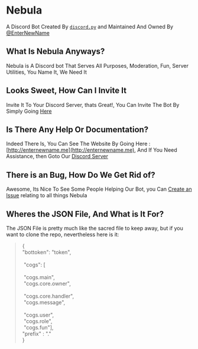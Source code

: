 # Nebula

A Discord Bot Created By [`discord.py`](https://discordpy.readthedocs.io/en/rewrite/api.html) and Maintained And Owned By [@EnterNewName](https://github.com/EnterNewName)

## What Is Nebula Anyways?

Nebula is A Discord bot That Serves All Purposes, Moderation, Fun, Server Utilities, You Name It, We Need It

## Looks Sweet, How Can I Invite It

Invite It To Your Discord Server, thats Great!, You Can Invite The Bot By Simply Going [Here](https://discordapp.com/oauth2/authorize?client_id=487164011683774464&permissions=8&scope=bot)

## Is There Any Help Or Documentation?

Indeed There Is, You Can See The Website By Going Here : [http://enternewname.me](http://enternewname.me), And If You Need Assistance, then Goto Our [Discord Server](https://discord.gg/tpHG7NC)

## There is an Bug, How Do We Get Rid of?

Awesome, Its Nice To See Some People Helping Our Bot, you Can [Create an Issue](https://github.com/EnterNewName/Nebula/issues/new) relating to all things Nebula

## Wheres the JSON File, And What is It For?

The JSON File is pretty much like the sacred file to keep away, but if you want to clone the repo, nevertheless here is it:

>&nbsp;{	
>&nbsp;"bottoken": "token",<br />	
>&nbsp;&nbsp;"cogs": [<br />	
>&nbsp;&nbsp;"cogs.main",<br />	
>&nbsp;&nbsp;"cogs.core.owner",<br />	
>&nbsp;&nbsp;"cogs.core.handler",<br />	
>&nbsp;&nbsp;"cogs.message",<br />	
>&nbsp;&nbsp;"cogs.user",<br />	
>&nbsp;&nbsp;"cogs.role",<br />	
>&nbsp;&nbsp;"cogs.fun"],<br />	
>&nbsp;"prefix" : "."<br />	
>&nbsp;} 